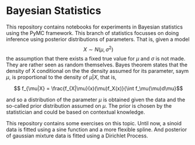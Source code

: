 # Bayesian Statistics

This repository contains notebooks for experiments in Bayesian statistics using the PyMC framework. This branch of statistics focusses on doing inference using posterior distributions of parameters. That is, given a model
$$X \sim N(\mu, \sigma^2) $$
the assumption that there exists a fixed true value for $\mu$ and $\sigma$ is not made. They are rather seen as random themselves. Bayes theorem states that the density of X conditional on the the density assumed for its parameter, saym $\mu$, is proportional to the density of $\mu|X$, that is,

$$ f_{\mu|X} = \frac{f_{X|\mu}(x)(\mu)f_X(x)}{\int f_\mu(\mu)d\mu}$$

and so a distribution of the parameter $\mu$ is obtained given the data and the so-called prior distribution assumed on $\mu$. The prior is chosen by the statistician and could be based on contextual knowledge. 

This repository contains some exercises on this topic. Until now, a sinoid data is fitted using a sine function and a more flexible spline. And posterior of gaussian mixture data is fitted using a Dirichlet Process.
